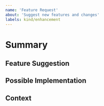 ```yaml
---
name: 'Feature Request'
about: 'Suggest new features and changes'
labels: kind/enhancement
---
```


# Summary

<!--- Provide a general summary of the feature request in the Title above -->

## Feature Suggestion

<!--- Tell us how we could improve your experience -->

## Possible Implementation

<!--- Not obligatory, but ideas as to the implementation of the addition or change -->

## Context

<!--- What are you trying to accomplish? -->
<!--- Providing context (e.g. links to configuration settings, stack trace or log data) -->
<!--- helps us come up with a solution that is most useful in the real world -->

